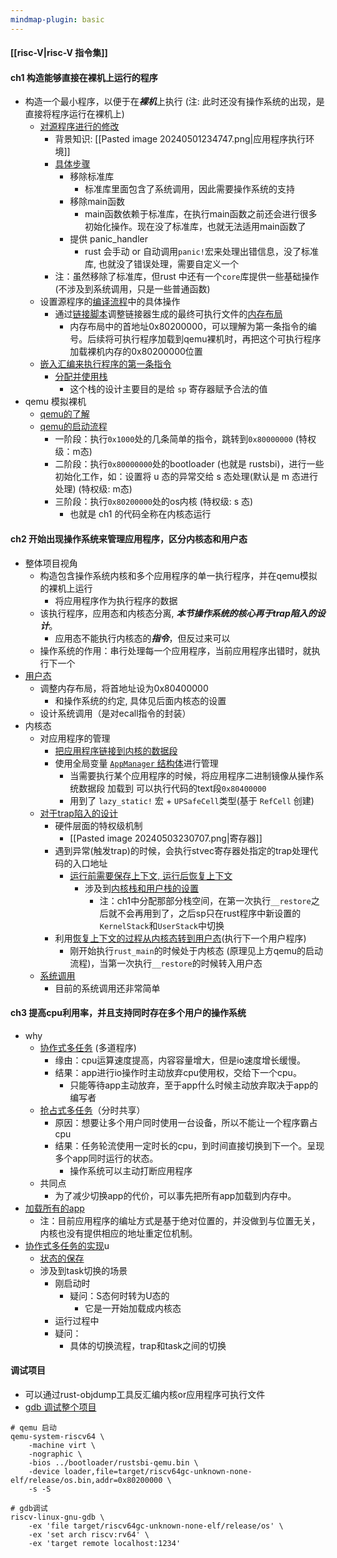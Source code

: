 ```yaml
---
mindmap-plugin: basic
---
```


#### [[risc-V|risc-V 指令集]]


#### ch1 构造能够直接在裸机上运行的程序
+ 构造一个最小程序，以便于在***裸机***上执行  (注: 此时还没有操作系统的出现，是直接将程序运行在裸机上)
	+ [对源程序进行的修改](https://rcore-os.cn/rCore-Tutorial-Book-v3/chapter1/2remove-std.html)
		+ 背景知识: [[Pasted image 20240501234747.png|应用程序执行环境]]
		+ [具体步骤](https://rcore-os.cn/rCore-Tutorial-Book-v3/chapter1/2remove-std.html)
			+ 移除标准库
				+ 标准库里面包含了系统调用，因此需要操作系统的支持
			+ 移除main函数
				+ main函数依赖于标准库，在执行main函数之前还会进行很多初始化操作。现在没了标准库，也就无法适用main函数了
			+ 提供 panic_handler
				+ rust 会手动 or 自动调用`panic!`宏来处理出错信息，没了标准库, 也就没了错误处理，需要自定义一个
		+ 注：虽然移除了标准库，但rust 中还有一个`core`库提供一些基础操作(不涉及到系统调用，只是一些普通函数)
	+ 设置源程序的[编译流程](https://rcore-os.cn/rCore-Tutorial-Book-v3/chapter1/3first-instruction-in-kernel1.html#id8)中的具体操作
		+ 通过[链接脚本](https://rcore-os.cn/rCore-Tutorial-Book-v3/chapter1/4first-instruction-in-kernel2.html#id4)调整链接器生成的最终可执行文件的[内存布局](https://rcore-os.cn/rCore-Tutorial-Book-v3/chapter1/3first-instruction-in-kernel1.html#id7)
			+ 内存布局中的首地址0x80200000，可以理解为第一条指令的编号。后续将可执行程序加载到qemu裸机时，再把这个可执行程序加载裸机内存的0x80200000位置
	+ [嵌入汇编来执行程序的第一条指令](https://rcore-os.cn/rCore-Tutorial-Book-v3/chapter1/4first-instruction-in-kernel2.html#id3)
		+ [分配并使用栈](https://rcore-os.cn/rCore-Tutorial-Book-v3/chapter1/5support-func-call.html#jump-practice)
			+ 这个栈的设计主要目的是给 `sp` 寄存器赋予合法的值
+ qemu 模拟裸机
	+ [qemu的了解](https://rcore-os.cn/rCore-Tutorial-Book-v3/chapter1/3first-instruction-in-kernel1.html#qemu)
	+ [qemu的启动流程](https://rcore-os.cn/rCore-Tutorial-Book-v3/chapter1/3first-instruction-in-kernel1.html#id5)
		+ 一阶段：执行`0x1000`处的几条简单的指令，跳转到`0x80000000` (特权级：m态)
		+ 二阶段：执行`0x80000000`处的bootloader (也就是 rustsbi)，进行一些初始化工作，如：设置将 u 态的异常交给 s 态处理(默认是 m 态进行处理) (特权级: m态)
		+ 三阶段：执行`0x80200000`处的os内核 (特权级: s 态)
			+ 也就是 ch1 的代码全称在内核态运行

#### ch2 开始出现操作系统来管理应用程序，区分内核态和用户态
+ 整体项目视角
	+ 构造包含操作系统内核和多个应用程序的单一执行程序，并在qemu模拟的裸机上运行
		+ 将应用程序作为执行程序的数据
	+ 该执行程序，应用态和内核态分离, ***本节操作系统的核心再于trap陷入的设计***。
		+ 应用态不能执行内核态的***指令***，但反过来可以
	+ 操作系统的作用：串行处理每一个应用程序，当前应用程序出错时，就执行下一个
+ [用户态](https://rcore-os.cn/rCore-Tutorial-Book-v3/chapter2/2application.html#id1)
	+ 调整内存布局，将首地址设为0x80400000
		+ 和操作系统的约定, 具体见后面内核态的设置
	+ 设计系统调用（是对ecall指令的封装）
+ 内核态
	+ 对应用程序的管理
		+ [把应用程序链接到内核的数据段](https://rcore-os.cn/rCore-Tutorial-Book-v3/chapter2/3batch-system.html#id3)
		+ 使用全局变量 [`AppManager` 结构体](https://rcore-os.cn/rCore-Tutorial-Book-v3/chapter2/3batch-system.html#id4)进行管理
			+ 当需要执行某个应用程序的时候，将应用程序二进制镜像从操作系统数据段 加载到 可以执行代码的text段`0x80400000`
			+ 用到了 `lazy_static!` 宏 + `UPSafeCell`类型(基于 `RefCell` 创建)
	+ [对于trap陷入的设计](https://rcore-os.cn/rCore-Tutorial-Book-v3/chapter2/4trap-handling.html)
		+ 硬件层面的特权级机制
			+ [[Pasted image 20240503230707.png|寄存器]]
		+ 遇到异常(触发trap)的时候，会执行stvec寄存器处指定的trap处理代码的入口地址
			+ [运行前需要保存上下文, 运行后恢复上下文](https://rcore-os.cn/rCore-Tutorial-Book-v3/chapter2/4trap-handling.html#id8)
				+ 涉及到[内核栈和用户栈的设置](https://rcore-os.cn/rCore-Tutorial-Book-v3/chapter2/4trap-handling.html#id7)
					+ 注：ch1中分配那部分栈空间，在第一次执行`__restore`之后就不会再用到了，之后sp只在rust程序中新设置的`KernelStack`和`UserStack`中切换
		+ 利用[恢复上下文的过程从内核态转到用户态](https://rcore-os.cn/rCore-Tutorial-Book-v3/chapter2/4trap-handling.html#ch2-app-execution)(执行下一个用户程序)
			+ 刚开始执行`rust_main`的时候处于内核态 (原理见上方qemu的启动流程)，当第一次执行`__restore`的时候转入用户态
	+ [系统调用](https://rcore-os.cn/rCore-Tutorial-Book-v3/chapter2/4trap-handling.html#id10)
		+ 目前的系统调用还非常简单

#### ch3 提高cpu利用率，并且支持同时存在多个用户的操作系统
+ why
	+ [协作式多任务](https://rcore-os.cn/rCore-Tutorial-Book-v3/chapter3/0intro.html#id3) (多道程序)
		+ 缘由：cpu运算速度提高，内容容量增大，但是io速度增长缓慢。
		+ 结果：app进行io操作时主动放弃cpu使用权，交给下一个cpu。
			+ 只能等待app主动放弃，至于app什么时候主动放弃取决于app的编写者
	+ [抢占式多任务](https://rcore-os.cn/rCore-Tutorial-Book-v3/chapter3/0intro.html#id4)（分时共享）
		+ 原因：想要让多个用户同时使用一台设备，所以不能让一个程序霸占cpu
		+ 结果：任务轮流使用一定时长的cpu，到时间直接切换到下一个。呈现多个app同时运行的状态。
			+ 操作系统可以主动打断应用程序
	+ 共同点
		+ 为了减少切换app的代价，可以事先把所有app加载到内存中。
+ [加载所有的app](https://rcore-os.cn/rCore-Tutorial-Book-v3/chapter3/1multi-loader.html)
	+ 注：目前应用程序的编址方式是基于绝对位置的，并没做到与位置无关，内核也没有提供相应的地址重定位机制。
+ [协作式多任务的实现](https://rcore-os.cn/rCore-Tutorial-Book-v3/chapter3/3multiprogramming.html)u
	+ [状态的保存](https://rcore-os.cn/rCore-Tutorial-Book-v3/chapter3/3multiprogramming.html#id5)
	+ 涉及到task切换的场景
		+ 刚启动时
			+ 疑问：S态何时转为U态的
				+ 它是一开始加载成内核态
		+ 运行过程中
		+ 疑问：
			+ 具体的切换流程，trap和task之间的切换



#### 调试项目
+ 可以通过rust-objdump工具反汇编内核or应用程序可执行文件
+ [gdb 调试整个项目](https://rcore-os.cn/rCore-Tutorial-Book-v3/chapter1/4first-instruction-in-kernel2.html#gdb)
```shell
# qemu 启动
qemu-system-riscv64 \
    -machine virt \
    -nographic \
    -bios ../bootloader/rustsbi-qemu.bin \
    -device loader,file=target/riscv64gc-unknown-none-elf/release/os.bin,addr=0x80200000 \
    -s -S
    
# gdb调试
riscv-linux-gnu-gdb \
    -ex 'file target/riscv64gc-unknown-none-elf/release/os' \
    -ex 'set arch riscv:rv64' \
    -ex 'target remote localhost:1234'
```


